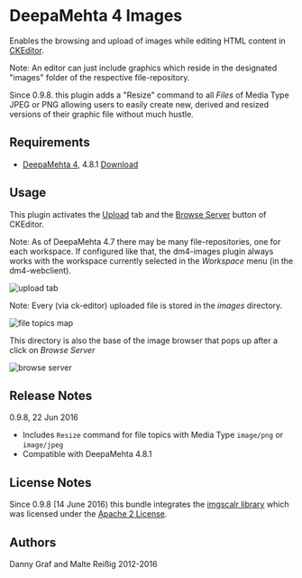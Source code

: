 # DeepaMehta 4 Images

Enables the browsing and upload of images while editing HTML content in [CKEditor](http://ckeditor.com/).

Note: An editor can just include graphics which reside in the designated "images" folder of the respective file-repository.

Since 0.9.8. this plugin adds a "Resize" command to all _Files_ of Media Type JPEG or PNG allowing users to easily create new, derived and resized versions of their graphic file without much hustle.

## Requirements

  * [DeepaMehta 4](http://github.com/jri/deepamehta), 4.8.1 [Download](http://download.deepamehta.de)

## Usage

This plugin activates the [Upload](http://docs.cksource.com/CKEditor_3.x/Users_Guide/Rich_Text/Images#Upload) tab
and the [Browse Server](http://docs.cksource.com/CKEditor_3.x/Users_Guide/Rich_Text/Images#Link) button of CKEditor.

Note: As of DeepaMehta 4.7 there may be many file-repositories, one for each workspace. If configured like that, the dm4-images plugin always works with the workspace currently selected in the _Workspace_ menu (in the dm4-webclient).

![upload tab](https://github.com/dgf/dm4-images/raw/master/doc/upload.png)

Note: Every (via ck-editor) uploaded file is stored in the *images* directory.

![file topics map](https://github.com/dgf/dm4-images/raw/master/doc/screenshot.png)

This directory is also the base of the image browser that pops up after a click on *Browse Server*

![browse server](https://github.com/dgf/dm4-images/raw/master/doc/browse.png)

## Release Notes

0.9.8, 22 Jun 2016

* Includes `Resize` command for file topics with Media Type `image/png` or `image/jpeg`
* Compatible with DeepaMehta 4.8.1

## License Notes

Since 0.9.8 (14 June 2016) this bundle integrates the [imgscalr library](https://github.com/thebuzzmedia/imgscalr) which was licensed under the [Apache 2 License](https://github.com/thebuzzmedia/imgscalr/blob/master/LICENSE).

## Authors

Danny Graf and Malte Reißig 2012-2016

